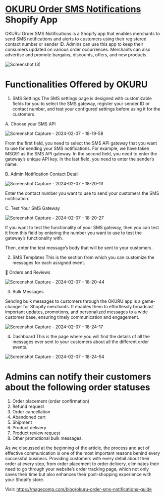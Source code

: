 # <a href="https://apps.shopify.com/all-in-one-sms">OKURU Order SMS Notifications</a> Shopify App
OKURU Order SMS Notifications is a Shopify app that enables merchants to send SMS notifications and alerts to customers using their registered contact number or sender ID. Admins can use this app to keep their consumers updated on various order occurrences. Merchants can also advertise and promote bargains, discounts, offers, and new products.

![Screenshot (3)](https://github.com/philpboyle/OKURU-Order-SMS-Notifications/assets/159030998/ff42a558-d2cd-4d67-bec1-2f059a721c4a)

# Functionalities Offered by OKURU

1. SMS Settings
The SMS settings page is designed with customizable fields for you to select the SMS gateway, register your sender ID or contact number, and test your configured settings before using it for the customers.

A. Choose your SMS API

![Screenshot Capture - 2024-02-07 - 18-19-58](https://github.com/philpboyle/OKURU-Order-SMS-Notifications/assets/159030998/985287ad-e211-45bc-aa7e-b60a3f8a1b45)

From the first field, you need to select the SMS API gateway that you want to use for sending your SMS notifications. For example, we have taken MSG91 as the SMS API gateway.
In the second field, you need to enter the gateway’s unique API key.
In the last field, you need to enter the sender’s name.

B. Admin Notification Contact Detail

![Screenshot Capture - 2024-02-07 - 18-20-13](https://github.com/philpboyle/OKURU-Order-SMS-Notifications/assets/159030998/27b4da7e-fb51-4f8c-b645-e074224d7a54)

Enter the contact number you want to use to send your customers the SMS notification.

C. Test Your SMS Gateway

![Screenshot Capture - 2024-02-07 - 18-20-27](https://github.com/philpboyle/OKURU-Order-SMS-Notifications/assets/159030998/a67bc3db-9687-4319-accb-898719eb6557)

If you want to test the functionality of your SMS gateway, then you can test it from this field by entering the number you want to use to test the gateway’s functionality with.

Then, enter the test message’s body that will be sent to your customers.

2. SMS Templates
This is the section from which you can customize the messages for each assigned event.

🛒 Orders and Reviews

![Screenshot Capture - 2024-02-07 - 18-20-44](https://github.com/philpboyle/OKURU-Order-SMS-Notifications/assets/159030998/c26fa915-734a-4ad8-a1e2-fca49e2a4eb0)

3. Bulk Messages

Sending bulk messages to customers through the OKURU app is a game-changer for Shopify merchants. It enables them to effortlessly broadcast important updates, promotions, and personalized messages to a wide customer base, ensuring timely communication and engagement.

![Screenshot Capture - 2024-02-07 - 18-24-17](https://github.com/philpboyle/OKURU-Order-SMS-Notifications/assets/159030998/74964de8-17ca-4f1a-936c-ecf354dc9b97)

4. Dashboard
This is the page where you will find the details of all the messages ever sent to your customers about all the different order events.

![Screenshot Capture - 2024-02-07 - 18-24-54](https://github.com/philpboyle/OKURU-Order-SMS-Notifications/assets/159030998/717baf6d-fd93-426f-bcd2-ded64c9debc8)

# Admins can notify their customers about the following order statuses

1. Order placement (order confirmation)
2. Refund request
3. Order cancellation
4. Abandoned cart
5. Shipment
6. Product delivery
7. Product review request
8. Other promotional bulk messages.

As we discussed at the beginning of the article, the process and act of effective communication is one of the most important reasons behind every successful business. Providing customers with every detail about their order at every step, from order placement to order delivery, eliminates their need to go through your website’s order tracking page, which not only saves their time but also enhances their post-shopping experience with your Shopify store.

Visit: https://magecomp.com/blog/okuru-order-sms-notifications-guide
